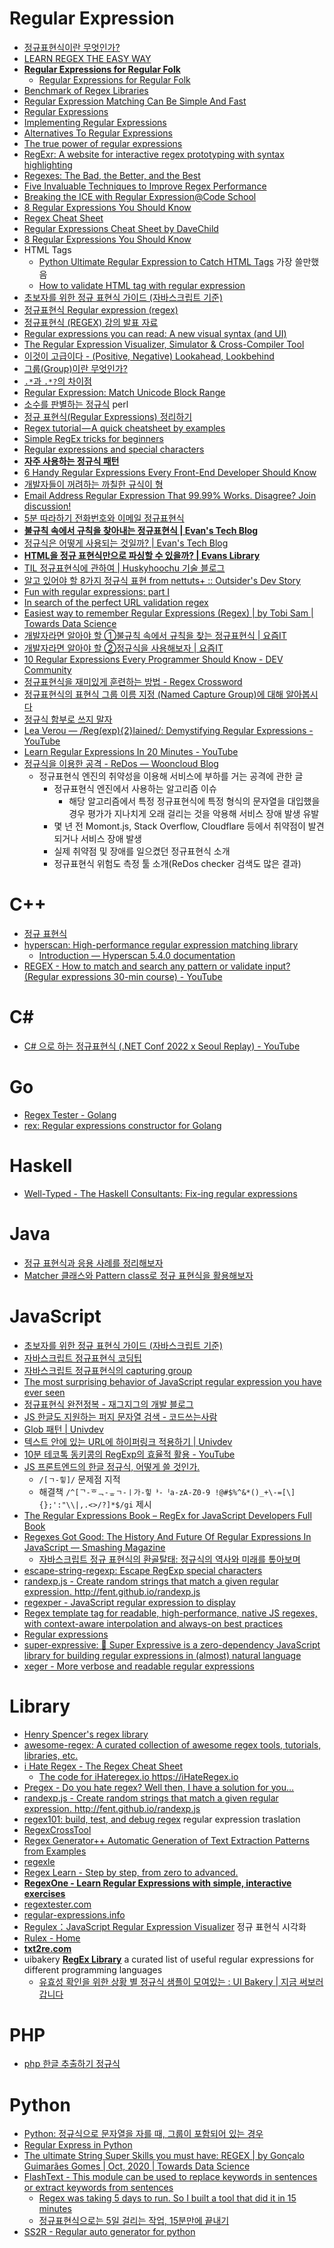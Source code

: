 Regular Expression
==================
* [정규표현식이란 무엇인가?](https://github.com/zeeshanu/learn-regex/blob/master/README-ko.md)
* [LEARN REGEX THE EASY WAY](https://github.com/ziishaned/learn-regex/blob/master/translations/README-ko.md)
* [**Regular Expressions for Regular Folk**](https://refrf.shreyasminocha.me/)
  * [Regular Expressions for Regular Folk](https://refrf.shreyasminocha.me/book/)
* [Benchmark of Regex Libraries](http://lh3lh3.users.sourceforge.net/reb.shtml)
* [Regular Expression Matching Can Be Simple And Fast](https://swtch.com/~rsc/regexp/regexp1.html)
* [Regular Expressions](https://www.youtube.com/playlist?list=PLfdtiltiRHWGRPyPMGuLPWuiWgEI9Kp1w)
* [Implementing Regular Expressions](https://swtch.com/~rsc/regexp/)
* [Alternatives To Regular Expressions](http://c2.com/cgi/wiki?AlternativesToRegularExpressions)
* [The true power of regular expressions](https://nikic.github.io/2012/06/15/The-true-power-of-regular-expressions.html)
* [RegExr: A website for interactive regex prototyping with syntax highlighting](http://regexr.com/)
* [Regexes: The Bad, the Better, and the Best](https://www.loggly.com/blog/regexes-the-bad-better-best/)
* [Five Invaluable Techniques to Improve Regex Performance](https://www.loggly.com/blog/five-invaluable-techniques-to-improve-regex-performance/)
* [Breaking the ICE with Regular Expression@Code School](http://campus.codeschool.com/courses/breaking-the-ice-with-regular-expressions/contents)
* [8 Regular Expressions You Should Know](http://code.tutsplus.com/tutorials/8-regular-expressions-you-should-know--net-6149)
* [Regex Cheat Sheet](https://duckduckgo.com/?q=regex+cheat+sheet&ia=cheatsheet&iax=1)
* [Regular Expressions Cheat Sheet by DaveChild](https://www.cheatography.com/davechild/cheat-sheets/regular-expressions/)
* [8 Regular Expressions You Should Know](http://code.tutsplus.com/tutorials/8-regular-expressions-you-should-know--net-6149)
* HTML Tags
  * [Python Ultimate Regular Expression to Catch HTML Tags](http://kevin.deldycke.com/2008/07/python-ultimate-regular-expression-to-catch-html-tags/) 가장 쓸만했음
  * [How to validate HTML tag with regular expression](http://www.mkyong.com/regular-expressions/how-to-validate-html-tag-with-regular-expression/)
* [초보자를 위한 정규 표현식 가이드 (자바스크립트 기준)](http://www.slideshare.net/ibare/ss-39274621)
* [정규표현식 Regular expression (regex)](http://www.slideshare.net/stevenkim773/regular-expression-regex-vim)
* [정규표현식 (REGEX) 강의 발표 자료](http://sunyzero.tistory.com/215)
* [Regular expressions you can read: A new visual syntax (and UI)](https://medium.com/@savolai/regular-expressions-you-can-read-a-new-visual-syntax-526c3cf45df1)
* [The Regular Expression Visualizer, Simulator & Cross-Compiler Tool](https://blog.robertelder.org/regular-expression-visualizer/)
* [이것이 고급이다 - (Positive, Negative) Lookahead, Lookbehind](http://unlimitedpower.tistory.com/entry/%EC%A0%95%EA%B7%9C%ED%91%9C%ED%98%84%EC%8B%9D-%EC%9D%B4%EA%B2%83%EC%9D%B4-%EA%B3%A0%EA%B8%89%EC%9D%B4%EB%8B%A4-Positive-Negative-Lookahead-Lookbehind)
* [그룹(Group)이란 무엇인가?](http://unlimitedpower.tistory.com/entry/%EC%A0%95%EA%B7%9C%ED%91%9C%ED%98%84%EC%8B%9D-%EA%B7%B8%EB%A3%B9Group%EC%9D%B4%EB%9E%80-%EB%AC%B4%EC%97%87%EC%9D%B8%EA%B0%80)
* [`.*`과 `.*?`의 차이점](http://unlimitedpower.tistory.com/entry/%EC%A0%95%EA%B7%9C%ED%91%9C%ED%98%84%EC%8B%9D-%EA%B3%BC-%EC%9D%98-%EC%B0%A8%EC%9D%B4%EC%A0%90)
* [Regular Expression: Match Unicode Block Range](http://kourge.net/projects/regexp-unicode-block)
* [소수를 판별하는 정규식](https://johngrib.github.io/archivers/regex-prime) perl
* [정규 표현식(Regular Expressions) 정리하기](https://jungwoon.github.io/regex/2018/03/14/Regular-Expressions/)
* [Regex tutorial — A quick cheatsheet by examples](https://medium.com/factory-mind/regex-tutorial-a-simple-cheatsheet-by-examples-649dc1c3f285)
* [Simple RegEx tricks for beginners](https://medium.freecodecamp.org/simple-regex-tricks-for-beginners-3acb3fa257cb)
* [Regular expressions and special characters](https://www.johndcook.com/blog/2019/08/31/regex-special-characters/)
* [**자주 사용하는 정규식 패턴**](https://uznam8x.tistory.com/entry/%EC%9E%90%EC%A3%BC-%EC%82%AC%EC%9A%A9%ED%95%98%EB%8A%94-%EC%A0%95%EA%B7%9C%EC%8B%9D-%ED%8C%A8%ED%84%B4)
* [6 Handy Regular Expressions Every Front-End Developer Should Know](https://blog.bitsrc.io/6-handy-regular-expressions-every-front-end-developer-should-know-ac9e0c514b71)
* [개발자들이 꺼려하는 까칠한 규식이 형](https://helloworld.kurly.com/blog/reg-exp-01/)
* [Email Address Regular Expression That 99.99% Works. Disagree? Join discussion!](https://emailregex.com/)
* [5분 따라하기 전화번호와 이메일 정규표현식](http://jhrogue.blogspot.com/2020/04/5.html)
* [**불규칙 속에서 규칙을 찾아내는 정규표현식 | Evan's Tech Blog**](https://evan-moon.github.io/2020/07/24/about-regular-expression/)
* [정규식은 어떻게 사용되는 것일까? | Evan's Tech Blog](https://evan-moon.github.io/2020/08/15/regex-example/)
* [**HTML을 정규 표현식만으로 파싱할 수 있을까? | Evans Library**](https://evan-moon.github.io/2021/05/07/why-regexp-called-regexp/)
* [TIL 정규표현식에 관하여 | Huskyhoochu 기술 블로그](https://www.huskyhoochu.com/about-regex/)
* [알고 있어야 할 8가지 정규식 표현 from nettuts+ :: Outsider's Dev Story](https://blog.outsider.ne.kr/360)
* [Fun with regular expressions: part I](https://yurichev.com/news/20210819_RE1/)
* [In search of the perfect URL validation regex](https://mathiasbynens.be/demo/url-regex)
* [Easiest way to remember Regular Expressions (Regex) | by Tobi Sam | Towards Data Science](https://towardsdatascience.com/easiest-way-to-remember-regular-expressions-regex-178ba518bebd)
* [개발자라면 알아야 할 ①불규칙 속에서 규칙을 찾는 정규표현식 | 요즘IT](https://yozm.wishket.com/magazine/detail/1197/)
* [개발자라면 알아야 할 ②정규식을 사용해보자 | 요즘IT](https://yozm.wishket.com/magazine/detail/1217/%ED%95%B4%EB%B3%B4%EC%9E%90/)
* [10 Regular Expressions Every Programmer Should Know - DEV Community](https://dev.to/javinpaul/10-regular-expressions-every-programmer-should-know-3k93)
* [정규표현식을 재미있게 훈련하는 방법 - Regex Crossword](https://soheemon.tistory.com/entry/%EC%A0%95%EA%B7%9C%ED%91%9C%ED%98%84%EC%8B%9D%EC%9D%84-%EC%9E%AC%EB%AF%B8%EC%9E%88%EA%B2%8C-%ED%9B%88%EB%A0%A8%ED%95%98%EB%8A%94-%EB%B0%A9%EB%B2%95-Regex-Crossword)
* [정규표현식의 표현식 그룹 이름 지정 (Named Capture Group)에 대해 알아봅시다](https://sjquant.tistory.com/71)
* [정규식 함부로 쓰지 말자](https://velog.io/@skynet/%EC%A0%95%EA%B7%9C%EC%8B%9D-%ED%95%A8%EB%B6%80%EB%A1%9C-%EC%93%B0%EC%A7%80-%EB%A7%90%EC%9E%90)
* [Lea Verou — /Reg(exp){2}lained/: Demystifying Regular Expressions - YouTube](https://www.youtube.com/watch?v=M7vDtxaD7ZU)
* [Learn Regular Expressions In 20 Minutes - YouTube](https://www.youtube.com/watch?v=rhzKDrUiJVk)
* [정규식을 이용한 공격 - ReDos — Wooncloud Blog](https://wooncloud.tistory.com/118)
  * 정규표현식 엔진의 취약성을 이용해 서비스에 부하를 거는 공격에 관한 글
    * 정규표현식 엔진에서 사용하는 알고리즘 이슈
      * 해당 알고리즘에서 특정 정규표현식에 특정 형식의 문자열을 대입했을 경우 평가가 지나치게 오래 걸리는 것을 악용해 서비스 장애 발생 유발
    * 몇 년 전 Momont.js, Stack Overflow, Cloudflare 등에서 취약점이 발견되거나 서비스 장애 발생
    * 실제 취약점 및 장애를 일으켰던 정규표현식 소개
    * 정규표현식 위험도 측정 툴 소개(ReDos checker 검색도 많은 결과)

# C++
* [정규 표현식](http://jiniya.net/ng/2017/11/regex/)
* [hyperscan: High-performance regular expression matching library](https://github.com/intel/hyperscan)
  * [Introduction — Hyperscan 5.4.0 documentation](http://intel.github.io/hyperscan/dev-reference/intro.html)
* [REGEX - How to match and search any pattern or validate input? (Regular expressions 30-min course) - YouTube](https://www.youtube.com/watch?v=dxJHQYtck0k)

# C#
* [C# 으로 하는 정규표현식 (.NET Conf 2022 x Seoul Replay) - YouTube](https://www.youtube.com/watch?v=2qT2sVpdTEA)

# Go
* [Regex Tester - Golang](https://regex-golang.appspot.com/)
* [rex: Regular expressions constructor for Golang](https://github.com/hedhyw/rex)

# Haskell
* [Well-Typed - The Haskell Consultants: Fix-ing regular expressions](https://well-typed.com/blog/2020/06/fix-ing-regular-expressions/)

# Java
* [정규 표현식과 응용 사례를 정리해보자](http://developer88.tistory.com/89)
* [Matcher 클래스와 Pattern class로 정규 표현식을 활용해보자](http://developer88.tistory.com/90)

# JavaScript
* [초보자를 위한 정규 표현식 가이드 (자바스크립트 기준)](http://www.slideshare.net/ibare/ss-39274621)
* [자바스크립트 정규표현식 코딩팁](https://taegon.kim/archives/6594)
* [자바스크립트 정규표현식의 capturing group](https://rhostem.github.io/posts/2018-11-11-regex-capture-group/)
* [The most surprising behavior of JavaScript regular expression you have ever seen](https://medium.com/javascript-in-plain-english/most-surprising-behavior-of-javascript-regular-expression-you-have-ever-seen-1ddb84539163)
* [정규표현식 완전정복 - 재그지그의 개발 블로그](https://wormwlrm.github.io/2020/07/19/Regular-Expressions-Tutorial.html)
* [JS 한글도 지원하는 퍼지 문자열 검색 - 코드쓰는사람](https://taegon.kim/archives/9919)
* [Glob 패턴 | Univdev](https://www.univdev.page/posts/glob-pattern/)
* [텍스트 안에 있는 URL에 하이퍼링크 적용하기 | Univdev](https://www.univdev.page/posts/get-url-in-text/)
* [10분 테코톡 동키콩의 RegExp의 효율적 활용 - YouTube](https://www.youtube.com/watch?v=_eEZqTx5N7s)
* [JS 프론트엔드의 한글 정규식, 어떻게 쓸 것인가.](https://helia-17.tistory.com/16)
  * `/[ㄱ-힣]/` 문제점 지적
  * 해결책 `/^[ᄀ-ᄒᆨ-ᇂㄱ-ㅣ가-힣ᅡ-ᅵa-zA-Z0-9 !@#$%^&*()_+\-=[\]{};':"\\|,.<>/?]*$/gi` 제시
* [The Regular Expressions Book – RegEx for JavaScript Developers Full Book](https://www.freecodecamp.org/news/regular-expressions-for-javascript-developers/)
* [Regexes Got Good: The History And Future Of Regular Expressions In JavaScript — Smashing Magazine](https://www.smashingmagazine.com/2024/08/history-future-regular-expressions-javascript/)
  * [자바스크립트 정규 표현식의 환골탈태: 정규식의 역사와 미래를 톺아보며](https://velog.io/@typo/regexes-got-good)
* [escape-string-regexp: Escape RegExp special characters](https://github.com/sindresorhus/escape-string-regexp)
* [randexp.js - Create random strings that match a given regular expression. http://fent.github.io/randexp.js ](https://github.com/fent/randexp.js)
* [regexper - JavaScript regular expression to display](https://regexper.com/)
* [Regex template tag for readable, high-performance, native JS regexes, with context-aware interpolation and always-on best practices](https://github.com/slevithan/regex)
* [Regular expressions](https://javascript.info/regular-expressions)
* [super-expressive: 🦜 Super Expressive is a zero-dependency JavaScript library for building regular expressions in (almost) natural language](https://github.com/francisrstokes/super-expressive)
* [xeger - More verbose and readable regular expressions](https://github.com/JonAbrams/xeger)


# Library
* [Henry Spencer's regex library](https://github.com/postgres/postgres/tree/master/src/backend/regex)
* [awesome-regex: A curated collection of awesome regex tools, tutorials, libraries, etc.](https://github.com/slevithan/awesome-regex)
* [i Hate Regex - The Regex Cheat Sheet](https://ihateregex.io/)
  * [The code for iHateregex.io https://iHateRegex.io ](https://github.com/geongeorge/i-hate-regex)
* [Pregex - Do you hate regex? Well then, I have a solution for you…](https://medium.freecodecamp.org/pregx-for-those-who-wish-to-dodge-regex-250e4a484ee0)
* [randexp.js - Create random strings that match a given regular expression. http://fent.github.io/randexp.js ](https://github.com/fent/randexp.js)
* [regex101: build, test, and debug regex](https://regex101.com/) regular expression traslation
* [RegexCrossTool](https://github.com/ReinRaus/RegexCrossTool)
* [Regex Generator++ Automatic Generation of Text Extraction Patterns from Examples](http://regex.inginf.units.it/)
* [regexle](https://regexle.com/)
* [Regex Learn - Step by step, from zero to advanced.](https://regexlearn.com/)
* [**RegexOne - Learn Regular Expressions with simple, interactive exercises**](http://regexone.com/)
* [regextester.com](http://www.regextester.com/)
* [regular-expressions.info](http://www.regular-expressions.info/)
* [Regulex：JavaScript Regular Expression Visualizer](https://jex.im/regulex/#!flags=&re=%5E(a%7Cb)*%3F%24) 정규 표현식 시각화
* [Rulex - Home](https://rulex-rs.github.io/)
* [**txt2re.com**](http://txt2re.com/)
* uibakery [**RegEx Library**](https://uibakery.io/regex-library)  a curated list of useful regular expressions for different programming languages
  * [유효성 확인을 위한 상황 별 정규식 샘플이 모여있는 : UI Bakery | 지금 써보러 갑니다](http://icunow.co.kr/uibakery/)

# PHP
* [php 한글 추출하기 정규식](http://dyong4614.dothome.co.kr/?folder=page&sub=bbs_view&current_gnb=gnb01&bbs=web&type=4&num=42&page=1)

# Python
* [Python: 정규식으로 문자열을 자를 때, 그룹이 포함되어 있는 경우](http://ohgyun.com/781)
* [Regular Express in Python](https://medium.com/techtofreedom/regular-express-in-python-cbecba6d57c0)
* [The ultimate String Super Skills you must have: REGEX | by Gonçalo Guimarães Gomes | Oct, 2020 | Towards Data Science](https://towardsdatascience.com/best-string-super-skills-you-must-have-regex-2f5ecbfd2bca)
* [FlashText - This module can be used to replace keywords in sentences or extract keywords from sentences](https://github.com/vi3k6i5/flashtext)
  * [Regex was taking 5 days to run. So I built a tool that did it in 15 minutes](https://medium.freecodecamp.org/regex-was-taking-5-days-flashtext-does-it-in-15-minutes-55f04411025f)
  * [정규표현식으로는 5일 걸리는 작업, 15분만에 끝내기](https://medium.com/@jwyeom63/%EB%B2%88%EC%97%AD-%EC%A0%95%EA%B7%9C%ED%91%9C%ED%98%84%EC%8B%9D%EC%9C%BC%EB%A1%9C-5%EC%9D%BC-%EA%B1%B8%EB%A6%AC%EB%8A%94-%EC%9E%91%EC%97%85-15%EB%B6%84%EB%A7%8C%EC%97%90-%EB%81%9D%EB%82%B4%EA%B8%B0-2e615a907048)
* [SS2R - Regular auto generator for python](http://www.marearts.com/webapp/ss2r/)
